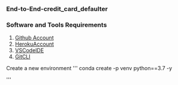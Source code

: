 ### End-to-End-credit_card_defaulter

### Software and Tools Requirements
1. [Github Account](https://github,com)
2. [HerokuAccount](https://heroku.com)
3. [VSCodeIDE](https://code.visualstudio.com/)
4. [GitCLI](https://git-scm.com/book/en/v2/Getting-Started-The-Command-Line)

Create a new environment
'''
conda create -p venv python==3.7 -y

'''
